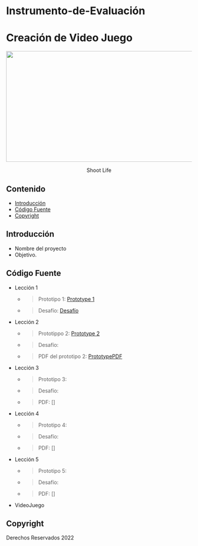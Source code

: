 # Instrumento-de-Evaluación

# Creación de Video Juego
<p align="center">
    <img src="https://user-images.githubusercontent.com/8560750/195950148-0c0df38e-5f96-45ae-87c3-6922738c612d.jpg" alt="Logo" width=1200 height=300>

  <p align="center">
    Shoot Life
    <br>
  </p>
</p>


## Contenido

- [Introducción](#introducción)
- [Código Fuente](#código-fuente)
- [Copyright](#copyright)


## Introducción

- Nombre del proyecto 
- Objetivo.

## Código Fuente

* Lección 1
  * > Prototipo 1: [Prototype 1](https://github.com/CreacionDeVideojuegossGIDS4102/Prototipo-1)
  * > Desafío: [Desafío](https://github.com/CreacionDeVideojuegossGIDS4102/Challenge-1)
* Lección 2
  * > Prototippo 2: [Prototype 2](https://github.com/CreacionDeVideojuegossGIDS4102/Prototipo-2)
  * > Desafío: 
  * > PDF del prototipo 2: [PrototypePDF](https://drive.google.com/file/d/1CsvFOrGFC5V5PZF_8ps9mUzQDVBeRTpa/view?usp=drive_link)
* Lección 3
  * > Prototipo 3:
  * > Desafío: 
  * > PDF: []
* Lección 4
  * > Prototipo 4:
  * > Desafío: 
  * > PDF: []
* Lección 5
  * > Prototipo 5:
  * > Desafío: 
  * > PDF: []
* VideoJuego


## Copyright
Derechos Reservados 2022
